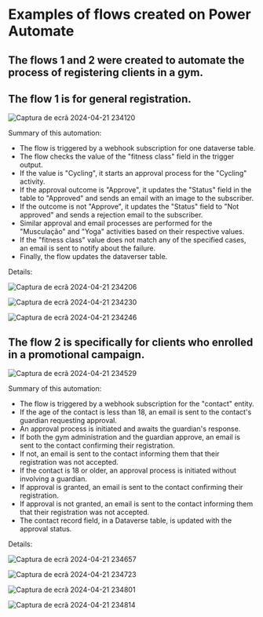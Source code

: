 # Examples of flows created on Power Automate

## The flows 1 and 2 were created to automate the process of registering clients in a gym.

## The flow 1 is for general registration.
![Captura de ecrã 2024-04-21 234120](https://github.com/egiptogrunge/Portfolio/assets/161729526/bf75acc4-8dc0-4070-b543-b90e02b8b8c9)

Summary of this automation:

- The flow is triggered by a webhook subscription for one dataverse table.
- The flow checks the value of the "fitness class" field in the trigger output.
- If the value is "Cycling", it starts an approval process for the "Cycling" activity.
- If the approval outcome is "Approve", it updates the "Status" field in the table to "Approved" and sends an email with an image to the subscriber.
- If the outcome is not "Approve", it updates the "Status" field to "Not approved" and sends a rejection email to the subscriber.
- Similar approval and email processes are performed for the "Musculação" and "Yoga" activities based on their respective values.
- If the "fitness class" value does not match any of the specified cases, an email is sent to notify about the failure.
- Finally, the flow updates the dataverser table.

Details:

![Captura de ecrã 2024-04-21 234206](https://github.com/egiptogrunge/Portfolio/assets/161729526/0eeec21e-8c64-4589-91fd-569128ac7ede)

![Captura de ecrã 2024-04-21 234230](https://github.com/egiptogrunge/Portfolio/assets/161729526/470f7364-6232-4503-bd8e-5a3d39ffec5c)

![Captura de ecrã 2024-04-21 234246](https://github.com/egiptogrunge/Portfolio/assets/161729526/97880faf-e9b9-4d35-b536-e7087ee70054)

## The flow 2 is specifically for clients who enrolled in a promotional campaign.
![Captura de ecrã 2024-04-21 234529](https://github.com/egiptogrunge/Portfolio/assets/161729526/5d606c0c-5964-43da-b93a-bf52669b0f47)

Summary of this automation:

- The flow is triggered by a webhook subscription for the "contact" entity.
- If the age of the contact is less than 18, an email is sent to the contact's guardian requesting approval.
- An approval process is initiated and awaits the guardian's response.
- If both the gym administration and the guardian approve, an email is sent to the contact confirming their registration.
- If not, an email is sent to the contact informing them that their registration was not accepted.
- If the contact is 18 or older, an approval process is initiated without involving a guardian.
- If approval is granted, an email is sent to the contact confirming their registration.
- If approval is not granted, an email is sent to the contact informing them that their registration was not accepted.
- The contact record field, in a Dataverse table, is updated with the approval status.

Details:

![Captura de ecrã 2024-04-21 234657](https://github.com/egiptogrunge/Portfolio/assets/161729526/da6aaff8-7789-4e51-b163-77215e9b37f6)

![Captura de ecrã 2024-04-21 234723](https://github.com/egiptogrunge/Portfolio/assets/161729526/ebc90361-68be-4958-b173-f3def2b1dd16)

![Captura de ecrã 2024-04-21 234801](https://github.com/egiptogrunge/Portfolio/assets/161729526/35f78047-ac81-466c-a16e-17745e046815)

![Captura de ecrã 2024-04-21 234814](https://github.com/egiptogrunge/Portfolio/assets/161729526/caaedc7b-b059-4acc-af12-d7f44efa9c90)
